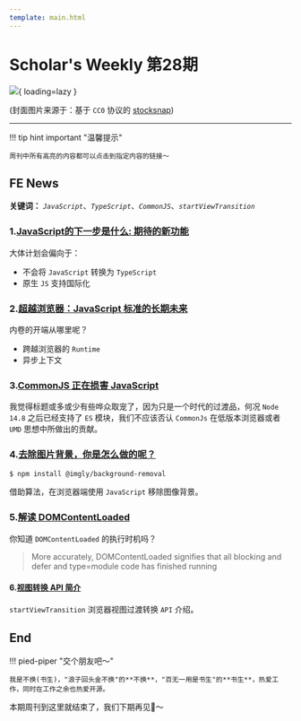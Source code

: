 ```yaml
---
template: main.html
---
```


# Scholar's Weekly 第28期

![](https://to-out-use.oss-cn-hangzhou.aliyuncs.com/common/pt2Hfl.png?x-oss-process=image/auto-orient,1/interlace,1/quality,q_90/format,webp){ loading=lazy }


(封面图片来源于：基于 `CC0` 协议的 [stocksnap](https://stocksnap.io/photo/person-silhouette-QEYGH8MUMH))

------

!!! tip hint important "温馨提示"

    周刊中所有高亮的内容都可以点击到指定内容的链接～

## FE News

**关键词：** *`JavaScript`*、*`TypeScript`*、*`CommonJS`*、*`startViewTransition`*


### 1.[JavaScript的下一步是什么: 期待的新功能](https://thenewstack.io/whats-next-for-javascript-new-features-to-look-forward-to/)

大体计划会偏向于：

- 不会将 `JavaScript` 转换为 `TypeScript` 
- 原生 `JS` 支持国际化

### 2.[超越浏览器：JavaScript 标准的长期未来](https://thenewstack.io/beyond-browsers-the-longterm-future-of-javascript-standards/)

内卷的开端从哪里呢？

- 跨越浏览器的 `Runtime`
- 异步上下文

### 3.[CommonJS 正在损害 JavaScript](https://deno.com/blog/commonjs-is-hurting-javascript)

我觉得标题或多或少有些哗众取宠了，因为只是一个时代的过渡品，何况 `Node 14.8` 之后已经支持了 `ES` 模块，我们不应该否认 `CommonJs` 在低版本浏览器或者 `UMD` 思想中所做出的贡献。

### 4.[去除图片背景，你是怎么做的呢？](https://github.com/imgly/background-removal-js)

```bash
$ npm install @imgly/background-removal
```

借助算法，在浏览器端使用 `JavaScript` 移除图像背景。

### 5.[解读 DOMContentLoaded](https://csswizardry.com/2023/07/in-defence-of-domcontentloaded/)

你知道 `DOMContentLoaded` 的执行时机吗？
> More accurately, DOMContentLoaded signifies that all blocking and defer and type=module code has finished running


#### 6.[视图转换 API 简介](https://www.sitepoint.com/view-transitions-api-introduction/)

`startViewTransition` 浏览器视图过渡转换 `API` 介绍。




## End

!!! pied-piper "交个朋友吧～"

    我是不换(书生)，"浪子回头金不换"的**不换**，"百无一用是书生"的**书生**，热爱工作，同时在工作之余也热爱开源。

本期周刊到这里就结束了，我们下期再见👋～
